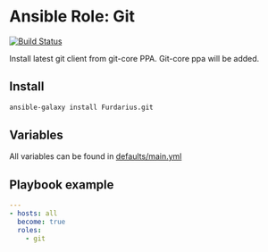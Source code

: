 # Ansible Role: Git
[![Build Status](https://travis-ci.org/Furdarius/ansible-git.svg?branch=master)](https://travis-ci.org/Furdarius/ansible-git)

Install latest git client from git-core PPA.
Git-core ppa will be added.

## Install

```bash
ansible-galaxy install Furdarius.git
```

## Variables

All variables can be found in [defaults/main.yml](https://github.com/Furdarius/ansible-git/blob/master/defaults/main.yml)

## Playbook example

```yaml
---
- hosts: all
  become: true
  roles:
    - git
```
